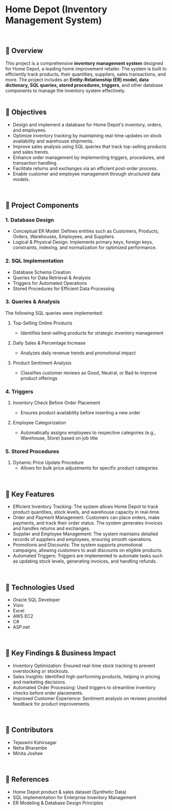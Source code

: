 # Home Depot (Inventory Management System)
<br>

## 📌 Overview
This project is a comprehensive **inventory management system** designed for Home Depot, a leading home improvement retailer. The system is built to efficiently track products, their quantities, suppliers, sales transactions, and more. The project includes an **Entity-Relationship (ER) model, data dictionary, SQL queries, stored procedures, triggers**, and other database components to manage the inventory system effectively.
<br><br>

## 🎯 Objectives
- Design and implement a database for Home Depot's inventory, orders, and employees.
- Optimize inventory tracking by maintaining real-time updates on stock availability and warehouse shipments.
- Improve sales analysis using SQL queries that track top-selling products and sales trends.
- Enhance order management by implementing triggers, procedures, and transaction handling.
- Facilitate returns and exchanges via an efficient post-order process.
- Enable customer and employee management through structured data models.
<br>

## 📂 Project Components  

### 1. Database Design  
- Conceptual ER Model: Defines entities such as Customers, Products, Orders, Warehouses, Employees, and Suppliers.  
- Logical & Physical Design: Implements primary keys, foreign keys, constraints, indexing, and normalization for optimized performance.  

### 2. SQL Implementation  
- Database Schema Creation  
- Queries for Data Retrieval & Analysis  
- Triggers for Automated Operations  
- Stored Procedures for Efficient Data Processing  

### 3. Queries & Analysis  
The following SQL queries were implemented:  
1. Top-Selling Online Products 
   - Identifies best-selling products for strategic inventory management
   
2. Daily Sales & Percentage Increase 
   - Analyzes daily revenue trends and promotional impact
   
3. Product Sentiment Analysis
   - Classifies customer reviews as Good, Neutral, or Bad to improve product offerings 

### 4. Triggers  
1. Inventory Check Before Order Placement  
   - Ensures product availability before inserting a new order

2. Employee Categorization  
   - Automatically assigns employees to respective categories (e.g., Warehouse, Store) based on job title

### 5. Stored Procedures  
1. Dynamic Price Update Procedure  
   - Allows for bulk price adjustments for specific product categories
<br>

## 📌 Key Features
- Efficient Inventory Tracking: The system allows Home Depot to track product quantities, stock levels, and warehouse capacity in real-time.
- Order and Payment Management: Customers can place orders, make payments, and track their order status. The system generates invoices and handles returns and exchanges.
- Supplier and Employee Management: The system maintains detailed records of suppliers and employees, ensuring smooth operations.
- Promotions and Discounts: The system supports promotional campaigns, allowing customers to avail discounts on eligible products.
- Automated Triggers: Triggers are implemented to automate tasks such as updating stock levels, generating invoices, and handling refunds.
<br>

## 🚀 Technologies Used
- Oracle SQL Developer
- Visio
- Excel
- AWS EC2
- C#
- ASP.net
<br>


## 📜 Key Findings & Business Impact
- Inventory Optimization: Ensured real-time stock tracking to prevent overstocking or stockouts.
- Sales Insights: Identified high-performing products, helping in pricing and marketing decisions.
- Automated Order Processing: Used triggers to streamline inventory checks before order placements.
- Improved Customer Experience: Sentiment analysis on reviews provided feedback for product improvements.
<br>


## 📢 Contributors
- Tejaswini Kshirsagar
- Neha Bharambe
- Minita Joshee
<br>


## 🔗 References
- Home Depot product & sales dataset (Synthetic Data)
- SQL implementation for Enterprise Inventory Management 
- ER Modeling & Database Design Principles
